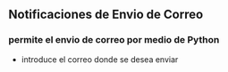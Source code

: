 ## Notificaciones de Envio de Correo
### permite el envio de correo por medio de Python

- introduce el correo donde se desea enviar